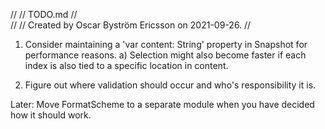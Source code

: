 //
//  TODO.md
//  
//
//  Created by Oscar Byström Ericsson on 2021-09-26.
//

1. Consider maintaining a 'var content: String' property in Snapshot for performance reasons.
    a) Selection might also become faster if each index is also tied to a specific location in content.
    
2. Figure out where validation should occur and who's responsibility it is.

Later: Move FormatScheme to a separate module when you have decided how it should work.
